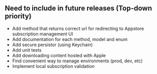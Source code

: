 ## Need to include in future releases (Top-down priority)

* Add method that returns correct url for redirecting to Appstore subscription management UI
* Add documentation for each method, model and enum
* Add secure persistor (using Keychain)
* Add unit tests
* Add downloading content hosted with Apple
* Find convenient way to manage environments (prod, dev, etc)
* Implement local subscription validation
